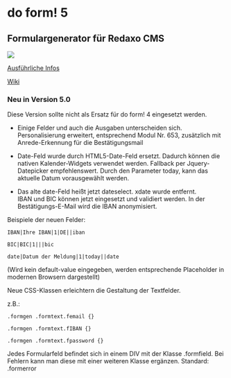 do form! 5
==========

Formulargenerator für Redaxo CMS
--------------------------------

![](<../../Bildschirmfoto 2014-08-22 um 19.55.32.jpg>)

[Ausführliche Infos][1]

[1]: <http://klxm.de/produkte/>

[Wiki][2]

[2]: <http://www.redaxo.org/de/wiki/index.php?n=R4.DoForm>

### Neu in Version 5.0 

Diese Version sollte nicht als Ersatz für do form! 4 eingesetzt werden.

-   Einige Felder und auch die Ausgaben unterscheiden sich.  Personalisierung
    erweitert, entsprechend Modul Nr. 653, zusätzlich mit Anrede-Erkennung für
    die Bestätigungsmail

-   Date-Feld wurde durch HTML5-Date-Feld ersetzt. Dadurch können die nativen
    Kalender-Widgets verwendet werden. Fallback per Jquery-Datepicker
    empfehlenswert. Durch den Parameter today, kann das aktuelle Datum
    vorausgewählt werden.

-   Das alte date-Feld heißt jetzt dateselect. xdate wurde entfernt.  
    IBAN und BIC können jetzt eingesetzt und validiert werden. In der
    Bestätigungs-E-Mail wird die IBAN anonymisiert.

Beispiele der neuen Felder:

`IBAN|Ihre IBAN|1|DE||iban `

`BIC|BIC|1|||bic `

`date|Datum der Meldung|1|today||date `

(Wird kein default-value eingegeben, werden entsprechende Placeholder in
modernen Browsern dargestellt)

Neue CSS-Klassen erleichtern die Gestaltung der Textfelder.

z.B.:

`.formgen .formtext.femail {} `

`.formgen .formtext.fIBAN {} `

`.formgen .formtext.fpassword {} `



Jedes Formularfeld befindet sich in einem DIV mit der Klasse .formfield. Bei
Fehlern kann man diese mit einer weiteren Klasse ergänzen.  Standard: .formerror
